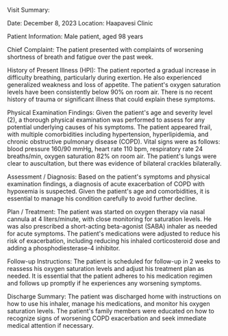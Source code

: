 Visit Summary:

Date: December 8, 2023
Location: Haapavesi Clinic

Patient Information:
Male patient, aged 98 years

Chief Complaint:
The patient presented with complaints of worsening shortness of breath and fatigue over the past week.

History of Present Illness (HPI):
The patient reported a gradual increase in difficulty breathing, particularly during exertion. He also experienced generalized weakness and loss of appetite. The patient's oxygen saturation levels have been consistently below 90% on room air. There is no recent history of trauma or significant illness that could explain these symptoms.

Physical Examination Findings:
Given the patient's age and severity level (2), a thorough physical examination was performed to assess for any potential underlying causes of his symptoms. The patient appeared frail, with multiple comorbidities including hypertension, hyperlipidemia, and chronic obstructive pulmonary disease (COPD). Vital signs were as follows: blood pressure 160/90 mmHg, heart rate 110 bpm, respiratory rate 24 breaths/min, oxygen saturation 82% on room air. The patient's lungs were clear to auscultation, but there was evidence of bilateral crackles bilaterally.

Assessment / Diagnosis:
Based on the patient's symptoms and physical examination findings, a diagnosis of acute exacerbation of COPD with hypoxemia is suspected. Given the patient's age and comorbidities, it is essential to manage his condition carefully to avoid further decline.

Plan / Treatment:
The patient was started on oxygen therapy via nasal cannula at 4 liters/minute, with close monitoring for saturation levels. He was also prescribed a short-acting beta-agonist (SABA) inhaler as needed for acute symptoms. The patient's medications were adjusted to reduce his risk of exacerbation, including reducing his inhaled corticosteroid dose and adding a phosphodiesterase-4 inhibitor.

Follow-up Instructions:
The patient is scheduled for follow-up in 2 weeks to reassess his oxygen saturation levels and adjust his treatment plan as needed. It is essential that the patient adheres to his medication regimen and follows up promptly if he experiences any worsening symptoms.

Discharge Summary:
The patient was discharged home with instructions on how to use his inhaler, manage his medications, and monitor his oxygen saturation levels. The patient's family members were educated on how to recognize signs of worsening COPD exacerbation and seek immediate medical attention if necessary.